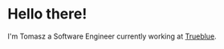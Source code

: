 # Hello there!

I'm Tomasz a Software Engineer currently working at <a href="https://www.trueblue.it/en">Trueblue</a>.
